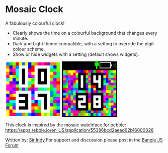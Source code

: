 # Mosaic Clock

A fabulously colourful clock!

* Clearly shows the time on a colourful background that changes every minute.
* Dark and Light theme compatible, with a setting to override the digit colour scheme.
* Show or hide widgets with a setting (default shows widgets).

![](mosaic-scr1.png)
![](mosaic-scr2.png)

This clock is inspired by the mosaic watchface for pebble: https://apps.rebble.io/en_US/application/55386bcd2aead62b16000028

Written by: [Sir Indy](https://github.com/sir-indy) For support and discussion please post in the [Bangle JS Forum](http://forum.espruino.com/microcosms/1424/)
